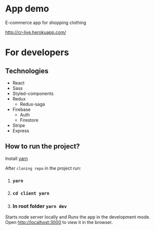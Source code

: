 # App demo
E-commerce app for shopping clothing

http://cr-live.herokuapp.com/

# For developers

## Technologies
* React
* Sass
* Styled-components
* Redux
  - Redux-saga
* Firebase
  - Auth
  - Firestore
* Stripe
* Express

## How to run the project?
Install [yarn](https://yarnpkg.com/) 

After `cloning repo` in the project run:
1. ### `yarn`
2. ### `cd client yarn`
2. ### In root folder `yarn dev`

Starts node server locally and
Runs the app in the development mode.<br />
Open [http://localhost:3000](http://localhost:3000) to view it in the browser.
